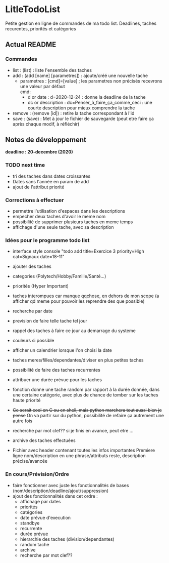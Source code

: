 # LitleTodoList
Petite gestion en ligne de commandes de ma todo list. Deadlines, taches recurentes, priorités et catégories

## __Actual README__

### Commandes
 - list : (list) : liste l'ensemble des taches
 - add : (add [name] [parametres]) : ajoute/créé une nouvelle tache
    - parametres : [cmd]=[value] ; les parametres non précisés recevrons une valeur par défaut  
    cmd:
        - d or date : d=2020-12-24 : donne la deadline de la tache
        - dc or description : dc=Penser_à_faire_ça_comme_ceci : une courte description pour mieux comprendre la tache
 - remove : (remove [id]) : retire la tache correspondant à l'id
 - save : (save) : Met à jour le fichier de sauvegarde (peut etre faire ça après chaque modif, à réfléchir)


## __Notes de développement__

**deadline :  20-decembre (2020)**

### TODO next time
 - tri des taches dans dates croissantes
 - Dates sans l'année en param de add
 - ajout de l'attribut priorité

### Corrections à effectuer
 - permettre l'utilisation d'espaces dans les descriptions
 - empecher deux taches d'avoir le meme nom
 - possibilité de supprimer plusieurs taches en meme temps
 - affichage d'une seule tache, avec sa description

### Idées pour le programme todo list
 - interface style console "todo add title=Exercice 3 priority=High cat=Signaux date=18-11"
 - ajouter des taches
 - categories (Polytech/Hobby/Famille/Santé...)
 - priorités (Hyper Important)
 - taches interompues car manque qqchose, en dehors de mon scope
	(a afficher qd meme pour pouvoir les reprendre des que possible)
 - recherche par date
 - prevision de faire telle tache tel jour
 - rappel des taches à faire ce jour au demarrage du systeme
 - couleurs si possible
 - afficher un calendrier lorsque l'on choisi la date
 - taches meres/filles/dependantes/diviser en plus petites taches
 - possibilité de faire des taches recurrentes
 - attribuer une durée prévue pour les taches
 - fonction donne une tache random par rapport à la durée donnée, dans une certaine
    catégorie, avec plus de chance de tomber sur les taches haute priorité
 - ~~Ce serait cool en C ou en shell, mais python marchera tout aussi bien je pense~~ On va partir sur du python, possibilité de refaire ça autrement une autre fois
 - recherche par mot clef?? si je finis en avance, peut etre ...
 - archive des taches effectuées

 - Fichier avec header contenant toutes les infos importantes
    Premiere ligne nom/description en une phrase/attributs
    reste, description précise/avancée

### En cours/Prévision/Ordre

 - faire fonctionner avec juste les fonctionnalités de bases (nom/description/deadline/ajout/suppression)
 - ajout des fonctionnalités dans cet ordre :
    - affichage par dates
    - priorités
    - catégories
    - date prévue d'execution
    - standbye
    - recurrente
    - durée prévue
    - hierarchie des taches (division/dependantes)
    - random tache
    - archive
    - recherche par mot clef??
